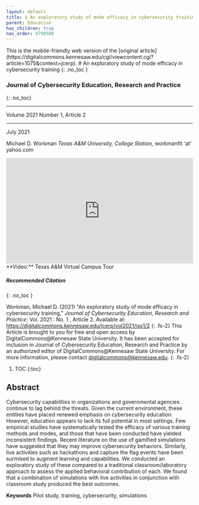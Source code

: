 ```yaml
---
layout: default
title: § An exploratory study of mode efficacy in cybersecurity training  
parent: Education 
has_children: true
nav_order: 9790500
---
```

<style>
.dont-break-out {
  /* These are technically the same, but use both */
  overflow-wrap: break-word;
  word-wrap: break-word;

     -ms-word-break: break-all;
  /* This is the dangerous one in WebKit, as it breaks things wherever */
  word-break: break-all;
  /* Instead use this non-standard one: */
  word-break: break-word;
}

.youtube-container {
    position: relative;
    width: 100%;
    height: 0;
    padding-bottom: 56.25%;
}
.youtube-video {
    position: absolute;
    top: 0;
    left: 0;
    width: 100%;
    height: 100%;
}

</style>

<div class="dont-break-out" markdown="1">
This is the mobile-friendly web version of the [original article](https://digitalcommons.kennesaw.edu/cgi/viewcontent.cgi?article=1075&context=jcerp).
# An exploratory study of mode efficacy in cybersecurity training 
{: .no_toc }

### Journal of Cybersecurity Education, Research and Practice 
{: .no_toc}

***

Volume 2021 Number 1, Article 2  

***

July 2021

Michael D. Workman
*Texas A&M University, College Station,* workmanfit 'at' yahoo.com 

<div class="youtube-container">
<iframe width="100%" src="https://www.youtube.com/embed/qmv8U2eTBug" title="YouTube video player" frameborder="0" allow="accelerometer; autoplay; clipboard-write; encrypted-media; gyroscope; picture-in-picture" allowfullscreen class="youtube-video"></iframe>
</div>
**Video:** Texas A&M Virtual Campus Tour 

##### Recommended Citation
{: .no_toc }

Workman, Michael D. (2021) "An exploratory study of mode efficacy in cybersecurity training," *Journal of Cybersecurity Education, Research and Practice:* Vol. 2021 : No. 1 , Article 2. 
Available at: https://digitalcommons.kennesaw.edu/jcerp/vol2021/iss1/2
{: .fs-2}
This Article is brought to you for free and open access by DigitalCommons@Kennesaw State University. It has been accepted for inclusion in Journal of Cybersecurity Education, Research and Practice by an authorized editor of DigitalCommons@Kennesaw State University. For more information, please contact digitalcommons@kennesaw.edu.
{: .fs-2}

1. TOC
{:toc}

## Abstract
Cybersecurity capabilities in organizations and governmental agencies continue to lag behind the threats. Given the current environment, these entities have placed renewed emphasis on cybersecurity education. However, education appears to lack its full potential in most settings. Few empirical studies have systematically tested the efficacy of various training methods and modes, and those that have been conducted have yielded inconsistent findings. Recent literature on the use of gamified simulations have suggested that they may improve cybersecurity behaviors. Similarly, live activities such as hackathons and capture the flag events have been surmised to augment learning and capabilities. We conducted an exploratory study of these compared to a traditional classroom/laboratory approach to assess the applied behavioral contribution of each. We found that a combination of simulations with live activities in conjunction with classroom study produced the best outcomes.

**Keywords** Pilot study, training, cybersecurity, simulations 

</div>
